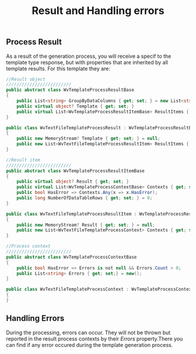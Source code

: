 ﻿---
order: 3
title: Result and Handling errors
menu: Result & Errors
toc: false
---

## Process Result
As a result of the generation process, you will receive a specif to the template type response, but with properties that are inherited by all template results. For this template they are:

```csharp
//Result object
/////////////////////////
public abstract class WvTemplateProcessResultBase
{
	public List<string> GroupByDataColumns { get; set; } = new List<string>();
	public virtual object? Template { get; set; }
	public virtual List<WvTemplateProcessResultItemBase> ResultItems { get; set; } = new();
}

public class WvTextFileTemplateProcessResult : WvTemplateProcessResultBase
{
	public new MemoryStream? Template { get; set; } = null;
	public new List<WvTextFileTemplateProcessResultItem> ResultItems { get; set; } = new();
}

//Result item
/////////////////////////
public abstract class WvTemplateProcessResultItemBase
{
	public virtual object? Result { get; set; }
	public virtual List<WvTemplateProcessContextBase> Contexts { get; set; } = new();
	public bool HasError => Contexts.Any(x => x.HasError);
	public long NumberOfDataTableRows { get; set; } = 0;
}

public class WvTextFileTemplateProcessResultItem : WvTemplateProcessResultItemBase
{
	public new MemoryStream? Result { get; set; } = null;
	public new List<WvTextFileTemplateProcessContext> Contexts { get; set; } = new();
}

//Process context
/////////////////////////
public abstract class WvTemplateProcessContextBase
{
	public bool HasError => Errors is not null && Errors.Count > 0;
	public List<string> Errors { get; set;} = new();
}

public class WvTextFileTemplateProcessContext : WvTemplateProcessContextBase
{
}

```

## Handling Errors
During the processing, errors can occur. They will not be thrown but reported in the result process contexts by their *Errors* property.There you can find if any error occured during the template generation process.